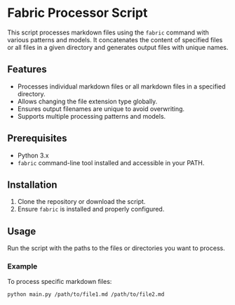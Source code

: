 # Fabric Processor Script

This script processes markdown files using the `fabric` command with various patterns and models. It concatenates the content of specified files or all files in a given directory and generates output files with unique names.

## Features

- Processes individual markdown files or all markdown files in a specified directory.
- Allows changing the file extension type globally.
- Ensures output filenames are unique to avoid overwriting.
- Supports multiple processing patterns and models.

## Prerequisites

- Python 3.x
- `fabric` command-line tool installed and accessible in your PATH.

## Installation

1. Clone the repository or download the script.
2. Ensure `fabric` is installed and properly configured.

## Usage

Run the script with the paths to the files or directories you want to process.

### Example

To process specific markdown files:

```sh
python main.py /path/to/file1.md /path/to/file2.md
